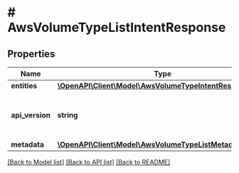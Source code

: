 # # AwsVolumeTypeListIntentResponse

## Properties

Name | Type | Description | Notes
------------ | ------------- | ------------- | -------------
**entities** | [**\OpenAPI\Client\Model\AwsVolumeTypeIntentResource[]**](AwsVolumeTypeIntentResource.md) |  | [optional]
**api_version** | **string** | API Version of the Nutanix v3 API framework. | [default to '3.1.0']
**metadata** | [**\OpenAPI\Client\Model\AwsVolumeTypeListMetadataOutput**](AwsVolumeTypeListMetadataOutput.md) |  |

[[Back to Model list]](../../README.md#models) [[Back to API list]](../../README.md#endpoints) [[Back to README]](../../README.md)
